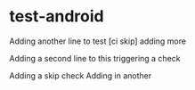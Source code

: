 # test-android

Adding another line to test [ci skip] adding more


Adding a second line to this
triggering a check

Adding a skip check
Adding in another
